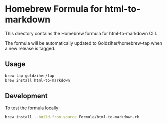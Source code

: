 # Homebrew Formula for html-to-markdown

This directory contains the Homebrew formula for html-to-markdown CLI.

The formula will be automatically updated to Goldziher/homebrew-tap when a new release is tagged.

## Usage

```bash
brew tap goldziher/tap
brew install html-to-markdown
```

## Development

To test the formula locally:

```bash
brew install --build-from-source Formula/html-to-markdown.rb
```

